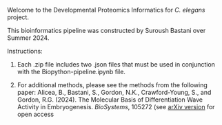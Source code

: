 Welcome to the Developmental Proteomics Informatics for _C. elegans_ project.

This bioinformatics pipeline was constructed by Suroush Bastani over Summer 2024.

Instructions:
1. Each .zip file includes two .json files that must be used in conjunction with the Biopython-pipeline.ipynb file.

2. For additional methods, please see the methods from the following paper: Alicea, B., Bastani, S., Gordon, N.K., Crawford-Young, S., and Gordon, R.G. (2024). The Molecular Basis of Differentiation Wave Activity in Embryogenesis. _BioSystems_, 105272 (see [arXiv version](https://www.biorxiv.org/content/10.1101/2024.06.04.597397v1) for open access
